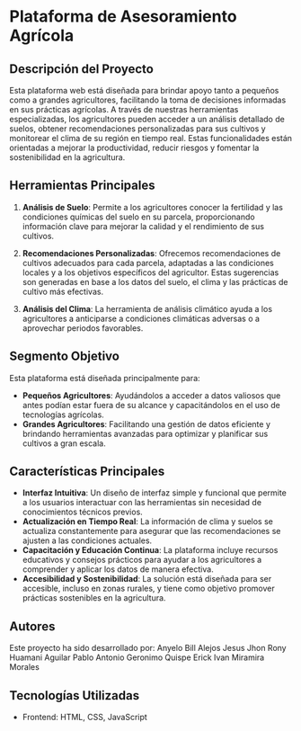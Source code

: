 # Plataforma de Asesoramiento Agrícola

## Descripción del Proyecto
Esta plataforma web está diseñada para brindar apoyo tanto a pequeños como a grandes agricultores, facilitando la toma de decisiones informadas en sus prácticas agrícolas. A través de nuestras herramientas especializadas, los agricultores pueden acceder a un análisis detallado de suelos, obtener recomendaciones personalizadas para sus cultivos y monitorear el clima de su región en tiempo real. Estas funcionalidades están orientadas a mejorar la productividad, reducir riesgos y fomentar la sostenibilidad en la agricultura.

## Herramientas Principales
1. **Análisis de Suelo**: Permite a los agricultores conocer la fertilidad y las condiciones químicas del suelo en su parcela, proporcionando información clave para mejorar la calidad y el rendimiento de sus cultivos.

2. **Recomendaciones Personalizadas**: Ofrecemos recomendaciones de cultivos adecuados para cada parcela, adaptadas a las condiciones locales y a los objetivos específicos del agricultor. Estas sugerencias son generadas en base a los datos del suelo, el clima y las prácticas de cultivo más efectivas.

3. **Análisis del Clima**: La herramienta de análisis climático ayuda a los agricultores a anticiparse a condiciones climáticas adversas o a aprovechar periodos favorables.

## Segmento Objetivo
Esta plataforma está diseñada principalmente para:
- **Pequeños Agricultores**: Ayudándolos a acceder a datos valiosos que antes podían estar fuera de su alcance y capacitándolos en el uso de tecnologías agrícolas.
- **Grandes Agricultores**: Facilitando una gestión de datos eficiente y brindando herramientas avanzadas para optimizar y planificar sus cultivos a gran escala.

## Características Principales
- **Interfaz Intuitiva**: Un diseño de interfaz simple y funcional que permite a los usuarios interactuar con las herramientas sin necesidad de conocimientos técnicos previos.
- **Actualización en Tiempo Real**: La información de clima y suelos se actualiza constantemente para asegurar que las recomendaciones se ajusten a las condiciones actuales.
- **Capacitación y Educación Continua**: La plataforma incluye recursos educativos y consejos prácticos para ayudar a los agricultores a comprender y aplicar los datos de manera efectiva.
- **Accesibilidad y Sostenibilidad**: La solución está diseñada para ser accesible, incluso en zonas rurales, y tiene como objetivo promover prácticas sostenibles en la agricultura.

## Autores
Este proyecto ha sido desarrollado por:
Anyelo Bill Alejos Jesus
Jhon Rony Huamani Aguilar 
Pablo Antonio Geronimo Quispe 
Erick Ivan Miramira Morales

## Tecnologías Utilizadas
- Frontend: HTML, CSS, JavaScript

